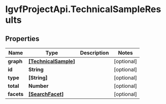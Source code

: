 # IgvfProjectApi.TechnicalSampleResults

## Properties

Name | Type | Description | Notes
------------ | ------------- | ------------- | -------------
**graph** | [**[TechnicalSample]**](TechnicalSample.md) |  | [optional] 
**id** | **String** |  | [optional] 
**type** | **[String]** |  | [optional] 
**total** | **Number** |  | [optional] 
**facets** | [**[SearchFacet]**](SearchFacet.md) |  | [optional] 


